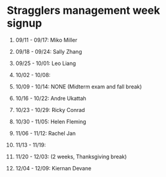 # Stragglers management week signup

01. 09/11 - 09/17: Miko Miller

02. 09/18 - 09/24: Sally Zhang

03. 09/25 - 10/01: Leo Liang

04. 10/02 - 10/08:

05. 10/09 - 10/14: NONE (Midterm exam and fall break)

06. 10/16 - 10/22: Andre Ukattah

07. 10/23 - 10/29: Ricky Conrad

08. 10/30 - 11/05: Helen Fleming

09. 11/06 - 11/12: Rachel Jan

10. 11/13 - 11/19: 

11. 11/20 - 12/03: (2 weeks, Thanksgiving break)

12. 12/04 - 12/09: Kiernan Devane
